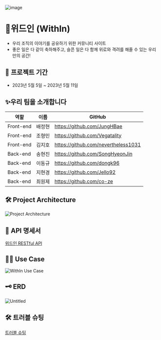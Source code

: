 ![image](https://user-images.githubusercontent.com/128972031/236815964-8565d17e-4b3e-4bfb-b9ed-d9b644f3915c.png)


# 💌위드인 (WithIn)
- 우리 조직의 이야기를 공유하기 위한 커뮤니티 사이트
- 좋은 일은 다 같이 축하해주고, 슬픈 일은 다 함께 위로와 격려를 해줄 수 있는 우리만의 공간! 

📆 프로젝트 기간
---------------------------------------
- 2023년 5월 5일 ~ 2023년 5월 11일

✨우리 팀을 소개합니다
---------------------------------------
| 역할 | 이름 | GitHub |
| ------ | -- | ----|
| Front-end | 배정현 | https://github.com/JungHBae|
| Front-end | 조형민 | https://github.com/Vegatality|
| Front-end | 김지호 | https://github.com/nevertheless1031| 
| Back-end | 송현진 |  https://github.com/SongHyeonJin|
| Back-end | 이동규 | https://github.com/dongk96|
| Back-end | 지현경 | https://github.com/Jello92|
| Back-end | 최원제 | https://github.com/co-ze|

🛠 Project Architecture
---------------------------------------
![Project Architecture](https://github.com/Jello92/BE_WithIn/assets/128972031/822be73a-a538-4816-a9df-fbf3cde292fa)


📅 API 명세서
---------------------------------------
[위드인 RESTful API](https://www.notion.so/e53a1e5449bb4d6a93906deb76daec25?v=4060b89fa3e8491ba16a7421148e5b9d)

👨‍💻 Use Case
---------------------------------------
![WithIn Use Case](https://user-images.githubusercontent.com/128972031/236847024-964ad7dd-45ce-4fc8-91f7-b2c3e9740a95.PNG)


🗝 ERD 
---------------------------------------
![Untitled](https://user-images.githubusercontent.com/128972031/236445827-d5319083-6066-4d96-b21d-1630bd98038f.png)

🛠 트러블 슈팅
---------------------------------------
[트러블 슈팅](https://lovely-bridge-9f0.notion.site/1-T-S-6a2091e3140e46caa2e370270753702f)
